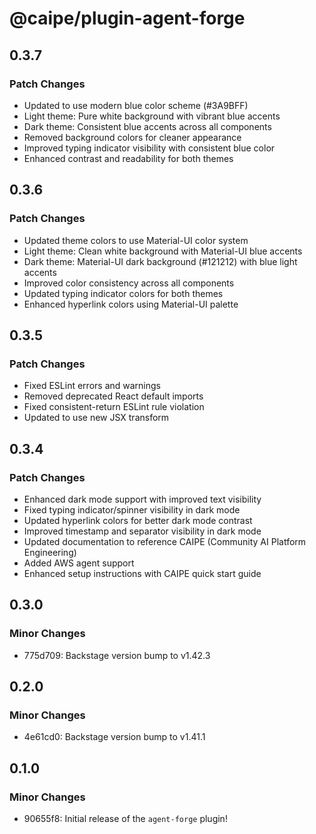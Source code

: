 # @caipe/plugin-agent-forge

## 0.3.7

### Patch Changes

- Updated to use modern blue color scheme (#3A9BFF)
- Light theme: Pure white background with vibrant blue accents
- Dark theme: Consistent blue accents across all components
- Removed background colors for cleaner appearance
- Improved typing indicator visibility with consistent blue color
- Enhanced contrast and readability for both themes

## 0.3.6

### Patch Changes

- Updated theme colors to use Material-UI color system
- Light theme: Clean white background with Material-UI blue accents
- Dark theme: Material-UI dark background (#121212) with blue light accents
- Improved color consistency across all components
- Updated typing indicator colors for both themes
- Enhanced hyperlink colors using Material-UI palette

## 0.3.5

### Patch Changes

- Fixed ESLint errors and warnings
- Removed deprecated React default imports
- Fixed consistent-return ESLint rule violation
- Updated to use new JSX transform

## 0.3.4

### Patch Changes

- Enhanced dark mode support with improved text visibility
- Fixed typing indicator/spinner visibility in dark mode
- Updated hyperlink colors for better dark mode contrast
- Improved timestamp and separator visibility in dark mode
- Updated documentation to reference CAIPE (Community AI Platform Engineering)
- Added AWS agent support
- Enhanced setup instructions with CAIPE quick start guide

## 0.3.0

### Minor Changes

- 775d709: Backstage version bump to v1.42.3

## 0.2.0

### Minor Changes

- 4e61cd0: Backstage version bump to v1.41.1

## 0.1.0

### Minor Changes

- 90655f8: Initial release of the `agent-forge` plugin!
